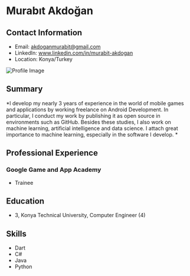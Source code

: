 # Murabıt Akdoğan

## Contact Information

- Email: akdoganmurabit@gmail.com
- LinkedIn: www.linkedin.com/in/murabit-akdogan
- Location: Konya/Turkey

![Profile Image](https://www.gravatar.com/avatar/495e782287acb968dea62ca66333bcaa?s=200)

## Summary

*I develop my nearly 3 years of experience in the world of mobile games and applications by working freelance on Android Development.
In particular, I conduct my work by publishing it as open source in environments such as GitHub.
Besides these studies, I also work on machine learning, artificial intelligence and data science. I attach great importance to machine learning, especially in the software I develop.
*

## Professional Experience

### Google Game and App Academy

- Trainee


## Education

- 3, Konya Technical University, Computer Engineer (4)

## Skills

- Dart
- C#
- Java
- Python
